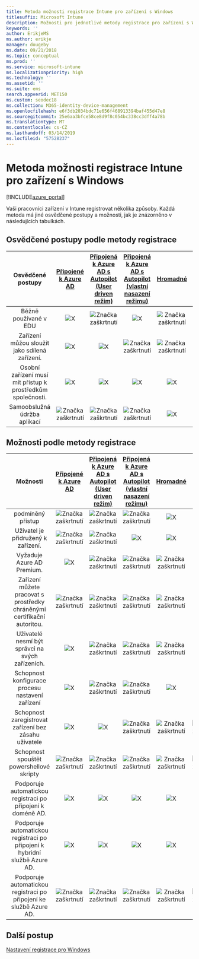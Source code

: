 ```yaml
---
title: Metoda možnosti registrace Intune pro zařízení s Windows
titlesuffix: Microsoft Intune
description: Možnosti pro jednotlivé metody registrace pro zařízení s Windows.
keywords: ''
author: ErikjeMS
ms.author: erikje
manager: dougeby
ms.date: 09/21/2018
ms.topic: conceptual
ms.prod: ''
ms.service: microsoft-intune
ms.localizationpriority: high
ms.technology: ''
ms.assetid: ''
ms.suite: ems
search.appverid: MET150
ms.custom: seodec18
ms.collection: M365-identity-device-management
ms.openlocfilehash: e6f3db2034bdc71e656f468913394baf455d47e8
ms.sourcegitcommit: 25e6aa3bfce58ce8d9f8c054bc338cc3dff4a78b
ms.translationtype: MT
ms.contentlocale: cs-CZ
ms.lasthandoff: 03/14/2019
ms.locfileid: "57528237"
---
```

# <a name="intune-enrollment-method-capabilities-for-windows-devices"></a>Metoda možnosti registrace Intune pro zařízení s Windows
[!INCLUDE[azure_portal](./includes/azure_portal.md)]

Vaši pracovníci zařízení v Intune registrovat několika způsoby. Každá metoda má jiné osvědčené postupy a možnosti, jak je znázorněno v následujících tabulkách.

## <a name="best-practices-by-enrollment-method"></a>Osvědčené postupy podle metody registrace
| **Osvědčené postupy** | **[Připojené k Azure AD](windows-enroll.md#enable-windows-10-automatic-enrollment)**|**[Připojená k Azure AD s Autopilot (User driven režim)](enrollment-autopilot.md)** |**[Připojená k Azure AD s Autopilot (vlastní nasazení režimu)](enrollment-autopilot.md)** |**[Hromadné](windows-bulk-enroll.md)**|**[DEM](device-enrollment-manager-enroll.md)** | **[Uživatelé s vlastním zařízením (BYOD)](device-enrollment.md#bring-your-own-device)** | **[OBJEKT ZÁSAD SKUPINY](https://docs.microsoft.com/windows/client-management/mdm/enroll-a-windows-10-device-automatically-using-group-policy)** | **[Co-management](https://docs.microsoft.com/sccm/core/clients/manage/co-management-overview)** |
|:---:|:---:|:---:|:---:|:---:|:---:|:---:|:---:|:---:|
|Běžně používané v EDU|![X](media/xmark.png)|![Značka zaškrtnutí](media/checkmark.png)|![X](media/xmark.png)|![Značka zaškrtnutí](media/checkmark.png)|![Značka zaškrtnutí](media/checkmark.png)|![X](media/xmark.png)|![X](media/xmark.png)|![X](media/xmark.png)|
|Zařízení můžou sloužit jako sdílená zařízení.|![X](media/xmark.png)|![X](media/xmark.png)|![Značka zaškrtnutí](media/checkmark.png)|![Značka zaškrtnutí](media/checkmark.png)|![Značka zaškrtnutí](media/checkmark.png)|![X](media/xmark.png)|![X](media/xmark.png)|![X](media/xmark.png)|
|Osobní zařízení musí mít přístup k prostředkům společnosti.|![X](media/xmark.png)|![X](media/xmark.png)|![X](media/xmark.png)|![X](media/xmark.png)|![X](media/xmark.png)|![Značka zaškrtnutí](media/checkmark.png)|![X](media/xmark.png)|![X](media/xmark.png)|
|Samoobslužná údržba aplikací|![Značka zaškrtnutí](media/checkmark.png)|![Značka zaškrtnutí](media/checkmark.png)|![Značka zaškrtnutí](media/checkmark.png)|![X](media/xmark.png)|![X](media/xmark.png)|![Značka zaškrtnutí](media/checkmark.png)|![Značka zaškrtnutí](media/checkmark.png)|![Značka zaškrtnutí](media/checkmark.png)|

## <a name="capabilities-by-enrollment-method"></a>Možnosti podle metody registrace

| **Možnosti** | **[Připojené k Azure AD](windows-enroll.md#enable-windows-10-automatic-enrollment)**|**[Připojená k Azure AD s Autopilot (User driven režim)](enrollment-autopilot.md)** |**[Připojená k Azure AD s Autopilot (vlastní nasazení režimu)](enrollment-autopilot.md)** |**[Hromadné](windows-bulk-enroll.md)**|**[DEM](device-enrollment-manager-enroll.md)** | **[Uživatelé s vlastním zařízením (BYOD)](device-enrollment.md#bring-your-own-device)** | **[OBJEKT ZÁSAD SKUPINY](https://docs.microsoft.com/windows/client-management/mdm/enroll-a-windows-10-device-automatically-using-group-policy)** | **[Co-management](https://docs.microsoft.com/sccm/core/clients/manage/co-management-overview)** |
|:---:|:---:|:---:|:---:|:---:|:---:|:---:|:---:|:---:|
|podmíněný přístup                                      |![Značka zaškrtnutí](media/checkmark.png)|![Značka zaškrtnutí](media/checkmark.png)|![Značka zaškrtnutí](media/checkmark.png)|![X](media/xmark.png)|![X](media/xmark.png)|![Značka zaškrtnutí](media/checkmark.png)|![Značka zaškrtnutí](media/checkmark.png)|![Značka zaškrtnutí](media/checkmark.png)|
|Uživatel je přidružený k zařízení.                    |![Značka zaškrtnutí](media/checkmark.png)|![Značka zaškrtnutí](media/checkmark.png)|![X](media/xmark.png)|![X](media/xmark.png)|![X](media/xmark.png)|![Značka zaškrtnutí](media/checkmark.png)|![Značka zaškrtnutí](media/checkmark.png)|![Značka zaškrtnutí](media/checkmark.png)|
|Vyžaduje Azure AD Premium.                               |![X](media/xmark.png)|![Značka zaškrtnutí](media/checkmark.png)|![Značka zaškrtnutí](media/checkmark.png)|![Značka zaškrtnutí](media/checkmark.png)|![X](media/xmark.png)|![X](media/xmark.png)|![Značka zaškrtnutí](media/checkmark.png)|![Značka zaškrtnutí](media/checkmark.png)|
|Zařízení můžete pracovat s prostředky chráněnými certifikační autoritou.             |![Značka zaškrtnutí](media/checkmark.png)|![Značka zaškrtnutí](media/checkmark.png)|![Značka zaškrtnutí](media/checkmark.png)|![Značka zaškrtnutí](media/checkmark.png)|![X](media/xmark.png)|![Značka zaškrtnutí](media/checkmark.png)|![Značka zaškrtnutí](media/checkmark.png)|![Značka zaškrtnutí](media/checkmark.png)|
|Uživatelé nesmí být správci na svých zařízeních.               |![X](media/xmark.png)|![Značka zaškrtnutí](media/checkmark.png)|![Značka zaškrtnutí](media/checkmark.png)|![Značka zaškrtnutí](media/checkmark.png)|![X](media/xmark.png)|![X](media/xmark.png)|![X](media/xmark.png)|![X](media/xmark.png)|
|Schopnost konfigurace procesu nastavení zařízení        |![X](media/xmark.png)|![Značka zaškrtnutí](media/checkmark.png)|![Značka zaškrtnutí](media/checkmark.png)|![X](media/xmark.png)|![X](media/xmark.png)|![X](media/xmark.png)|![X](media/xmark.png)|![X](media/xmark.png)|
|Schopnost zaregistrovat zařízení bez zásahu uživatele      |![X](media/xmark.png)|![X](media/xmark.png)|![Značka zaškrtnutí](media/checkmark.png)|![Značka zaškrtnutí](media/checkmark.png)|![Značka zaškrtnutí](media/checkmark.png)|![X](media/xmark.png)|![Značka zaškrtnutí](media/checkmark.png)|![Značka zaškrtnutí](media/checkmark.png)|
|Schopnost spouštět powershellové skripty                       |![Značka zaškrtnutí](media/checkmark.png)|![Značka zaškrtnutí](media/checkmark.png)|![Značka zaškrtnutí](media/checkmark.png)|![Značka zaškrtnutí](media/checkmark.png)|![Značka zaškrtnutí](media/checkmark.png)|![X](media/xmark.png)|![X](media/xmark.png)|![X](media/xmark.png)| 
|Podporuje automatickou registraci po připojení k doméně AD.      |![X](media/xmark.png)|![X](media/xmark.png)|![X](media/xmark.png)|![X](media/xmark.png)|![X](media/xmark.png)|![X](media/xmark.png)|![Značka zaškrtnutí](media/checkmark.png)|![Značka zaškrtnutí](media/checkmark.png)|
|Podporuje automatickou registraci po připojení k hybridní službě Azure AD.|![X](media/xmark.png)|![X](media/xmark.png)|![X](media/xmark.png)|![X](media/xmark.png)|![X](media/xmark.png)|![X](media/xmark.png)|![Značka zaškrtnutí](media/checkmark.png)|![Značka zaškrtnutí](media/checkmark.png)|
|Podporuje automatickou registraci po připojení ke službě Azure AD.       |![Značka zaškrtnutí](media/checkmark.png)|![Značka zaškrtnutí](media/checkmark.png)|![Značka zaškrtnutí](media/checkmark.png)|![Značka zaškrtnutí](media/checkmark.png)|![Značka zaškrtnutí](media/checkmark.png)|![Značka zaškrtnutí](media/checkmark.png)|![X](media/xmark.png)|![X](media/xmark.png)|

## <a name="next-steps"></a>Další postup

[Nastavení registrace pro Windows ](windows-enroll.md)

